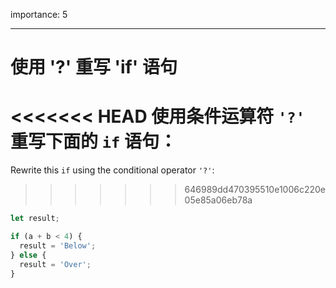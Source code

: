 importance: 5

---

# 使用 '?' 重写 'if' 语句

<<<<<<< HEAD
使用条件运算符 `'?'` 重写下面的 `if` 语句：
=======
Rewrite this `if` using the conditional operator `'?'`:
>>>>>>> 646989dd470395510e1006c220e05e85a06eb78a

```js
let result;

if (a + b < 4) {
  result = 'Below';
} else {
  result = 'Over';
}
```
